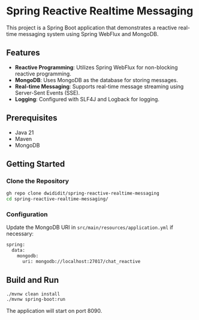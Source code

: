 # Spring Reactive Realtime Messaging

This project is a Spring Boot application that demonstrates a reactive real-time messaging system using Spring WebFlux and MongoDB.

## Features

- **Reactive Programming**: Utilizes Spring WebFlux for non-blocking reactive programming.
- **MongoDB**: Uses MongoDB as the database for storing messages.
- **Real-time Messaging**: Supports real-time message streaming using Server-Sent Events (SSE).
- **Logging**: Configured with SLF4J and Logback for logging.

## Prerequisites

- Java 21
- Maven
- MongoDB

## Getting Started

### Clone the Repository

```bash
gh repo clone dwididit/spring-reactive-realtime-messaging
cd spring-reactive-realtime-messaging/
```

### Configuration
Update the MongoDB URI in `src/main/resources/application.yml` if necessary:
```bash
spring:
  data:
    mongodb:
      uri: mongodb://localhost:27017/chat_reactive
```

## Build and Run
```bash
./mvnw clean install
./mvnw spring-boot:run
```
The application will start on port 8090.